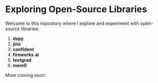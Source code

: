 # Exploring Open-Source Libraries

Welcome to this repository where I explore and experiment with open-source libraries:

1. **dspy**
2. **jina**
3. **confident**
4. **fireworks.ai**
5. **textgrad**
6. **mem0**

More coming soon:
